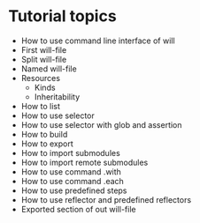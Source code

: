 # Tutorial topics

- How to use command line interface of will
- First will-file
- Split will-file
- Named will-file
- Resources
  - Kinds
  - Inheritability
- How to list
- How to use selector
- How to use selector with glob and assertion
- How to build
- How to export
- How to import submodules
- How to import remote submodules
- How to use command .with
- How to use command .each
- How to use predefined steps
- How to use reflector and predefined reflectors
- Exported section of out will-file
